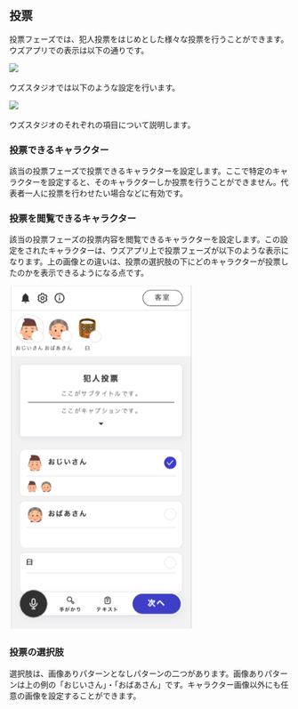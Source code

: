 ## 投票

投票フェーズでは、犯人投票をはじめとした様々な投票を行うことができます。ウズアプリでの表示は以下の通りです。

![](https://imagedelivery.net/htp-D7B2hJT5XtdWYN9e7Q/feef0488-3d59-453b-f17f-a64f3cd50700/original)

ウズスタジオでは以下のような設定を行います。

![](https://imagedelivery.net/htp-D7B2hJT5XtdWYN9e7Q/c878ef6d-6e3d-4cbc-22bd-b650e17f6a00/original)

ウズスタジオのそれぞれの項目について説明します。

### 投票できるキャラクター

該当の投票フェーズで投票できるキャラクターを設定します。ここで特定のキャラクターを設定すると、そのキャラクターしか投票を行うことができません。代表者一人に投票を行わせたい場合などに有効です。

### 投票を閲覧できるキャラクター

該当の投票フェーズの投票内容を閲覧できるキャラクターを設定します。この設定をされたキャラクターは、ウズアプリ上で投票フェーズが以下のような表示になります。上の画像との違いは、投票の選択肢の下にどのキャラクターが投票したのかを表示できるようになる点です。

![](../../images/watchable.png)

### 投票の選択肢

選択肢は、画像ありパターンとなしパターンの二つがあります。画像ありパターンは上の例の「おじいさん」・「おばあさん」です。キャラクター画像以外にも任意の画像を設定することができます。
